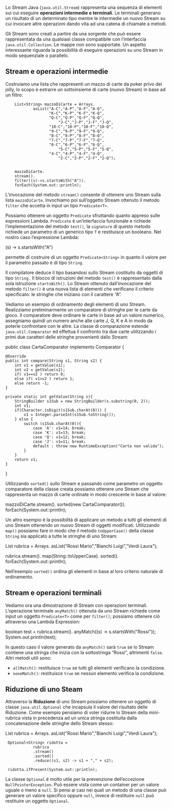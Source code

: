 Lo Stream Java (`java.util.Stream`) rappresenta una sequenza di elementi sui cui eseguire **operazioni intermedie o terminali**. Le terminali generano un risultato di un determinato tipo mentre le intermedie un nuovo Stream su cui invocare altre operazioni dando vita ad una catena di chiamate a metodi.

Gli Stream sono creati a partire da una sorgente che può essere rappresentata da una qualsiasi classe compatibile con l’interfaccia `java.util.Collection`. Le mappe non sono supportate. Un aspetto interessante riguarda la possibilità di eseguire operazioni su uno Stream in modo sequenziale o parallelo.

Stream e operazioni intermedie
------------------------------

Costruiamo una lista che rappresenti un mazzo di carte da poker privo dei jolly, lo scopo è estrarre un sottoinsieme di carte (nuovo Stream) in base ad un filtro:

		List<String> mazzoDiCarte = Arrays.
				asList("A-C","A-P","A-F","A-Q",
				       "K-C","K-P","K-F","K-Q",
				       "Q-C","Q-P","Q-F","Q-Q",
			               "J-C","J-P","J-F","J-Q",
				       "10-C","10-P","10-F","10-Q",
				       "9-C","9-P","9-F","9-Q",
				       "8-C","8-P","8-F","8-Q",
				       "7-C","7-P","7-F","7-Q",
				       "6-C","6-P","6-F","6-Q",
			               "5-C","5-P","5-F","5-Q",
				       "4-C","4-P","4-F","4-Q",
			               "2-C","2-P","2-F","2-Q");
	
		
		mazzoDiCarte.
		stream().
		filter((s)->s.startsWith("A")).
		forEach(System.out::println);

L’invocazione del metodo `stream()` consente di ottenere uno Stream sulla lista `mazzoDiCarte`. Invochiamo poi sull’oggetto Stream ottenuto il metodo `filter` che accetta in input un tipo `Predicate<T>`.

Possiamo ottenere un oggetto `Predicate` sfruttando quanto appreso sulle espressioni Lambda. `Predicate` è un’interfaccia funzionale e richiede l’implementazione del metodo `test()`, la `signature` di questo metodo richiede un parametro di un generico tipo `T` e restituisce un booleano. Nel nostro caso l’espressione Lambda:

(s) -> s.startsWith("A")

permette di costruire di un oggetto `Predicate<String>` in quanto il valore per il parametro passato è di tipo `String`.

Il compilatore deduce il tipo basandosi sullo Stream costituito da oggetti di tipo `String.` Il blocco di istruzioni del metodo `test()` è rappresentato dalla sola istruzione `startsWith()`. Lo Stream ottenuto dall’invocazione del metodo `filter()` è una nuova lista di elementi che verificano il criterio specificato: le stringhe che iniziano con il carattere “A”.

Vediamo un esempio di ordinamento degli elementi di uno Stream. Realizziamo preliminarmente un comparatore di stringhe per le carte da gioco. Il comparatore deve ordinare le carte in base ad un valore numerico, assegniamo quindi un numero anche alle carte J, Q, K e A in modo da poterle confrontare con le altre. La classe di comparazione estende `java.util.Comparator` ed effettua il confronto tra due carte utilizzando i primi due caratteri delle stringhe provenienti dallo Stream:

 public class CartaComparator implements Comparator<String> {

	@Override
	public int compare(String s1, String s2) {
		int v1 = getValue(s1);
		int v2 = getValue(s2);
		if( v1==v2 ) return 0;
		else if( v1>v2 ) return 1;
		else return -1;
	}
	
	private static int getValue(String s){
		StringBuilder s1Sub = new StringBuilder(s.substring(0, 2));
		int v1;
		if(Character.isDigit(s1Sub.charAt(0))) {
			v1 = Integer.parseInt(s1Sub.toString());
		} else {
			switch (s1Sub.charAt(0)){
				case 'A': v1=14; break;
				case 'K': v1=13; break;
				case 'Q': v1=12; break;
				case 'J': v1=11; break;
				default : throw new RuntimeException("Carta non valida");
			}
		}
		return v1;
	}

}

Utilizzando `sorted()` sullo Stream e passando come parametro un oggetto comparatore della classe creata possiamo ottenere uno Stream che rappresenta un mazzo di carte ordinate in modo crescente in base al valore:

mazzoDiCarte.stream().
sorted(new CartaComparator()).
forEach(System.out::println);

Un altro esempio è la possibilità di applicare un metodo a tutti gli elementi di uno Stream ottenendo un nuovo Stream di oggetti modificati. Utilizzando `map()` possiamo fare in modo che il metodo `toUpperCase()` della classe `String` sia applicato a tutte le stringhe di uno Stream:

List<String> rubrica = Arrays.
asList("Rossi Mario","Bianchi Luigi","Verdi Laura");
	
rubrica.stream().
map(String::toUpperCase).
sorted().
forEach(System.out::println);

Nell’esempio `sorted()` ordina gli elementi in base al loro criterio naturale di ordinamento.

Stream e operazioni terminali
-----------------------------

Vediamo ora una dimostrazione di Stream con operazioni terminali. L’operazione terminale `anyMatch()` ottenuta da uno Stream richiede come input un oggetto `Predicate<T>` come per `filter()`; possiamo ottenere ciò attraverso una Lambda Expression:

boolean test = rubrica.stream().
anyMatch((s) -> s.startsWith("Rossi"));
System.out.println(test);

In questo caso il valore generato da `anyMatch()` sarà `true` se lo Stream contiene una stringa che inizia con la sottostringa “Rossi”, altrimenti `false`. Altri metodi utili sono:

*   `allMatch()`: restituisce `true` se tutti gli elementi verificano la condizione.
*   `noneMatch()`: restituisce `true` se nessun elemento verifica la condizione.

Riduzione di uno Steam
----------------------

Attraverso la **Riduzione** di uno Stream possiamo ottenere un oggetto di classe `java.util.Optional` che incapsula il valore del risultato delle Riduzione. Come esempio pensiamo di voler ridurre lo Stream della mini-rubrica vista in precedenza ad un unica stringa costituita dalla concatenazione delle stringhe dello Stream stesso:

List<String> rubrica = Arrays.
     asList("Rossi Mario","Bianchi Luigi","Verdi Laura");
	
     Optional<String> ridotta =
                rubrica
                .stream()
                .sorted()
                .reduce((s1, s2) -> s1 + "," + s2);

     ridotta.ifPresent(System.out::println);

La classe `Optional` è molto utile per la prevenzione dell’eccezione `NullPointerException`. Può essere vista come un container per un valore uguale o meno a `null`. Si pensi ai casi nei quali un metodo di una classe può generare un valore specifico oppure `null`, invece di restituire `null` può restituire un oggetto `Optional`.